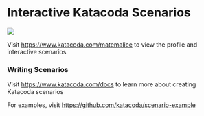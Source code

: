 # Interactive Katacoda Scenarios

[![](http://shields.katacoda.com/katacoda/matemalice/count.svg)](https://www.katacoda.com/matemalice "Get your profile on Katacoda.com")

Visit https://www.katacoda.com/matemalice to view the profile and interactive scenarios

### Writing Scenarios
Visit https://www.katacoda.com/docs to learn more about creating Katacoda scenarios

For examples, visit https://github.com/katacoda/scenario-example
